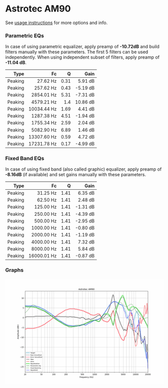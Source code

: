 # Astrotec AM90
See [usage instructions](https://github.com/jaakkopasanen/AutoEq#usage) for more options and info.

### Parametric EQs
In case of using parametric equalizer, apply preamp of **-10.72dB** and build filters manually
with these parameters. The first 5 filters can be used independently.
When using independent subset of filters, apply preamp of **-11.04 dB**.

| Type    | Fc          |    Q | Gain     |
|--------:|------------:|-----:|---------:|
| Peaking | 27.62 Hz    | 0.31 | 5.91 dB  |
| Peaking | 257.62 Hz   | 0.43 | -5.19 dB |
| Peaking | 2854.01 Hz  | 5.31 | -7.31 dB |
| Peaking | 4579.21 Hz  | 1.4  | 10.86 dB |
| Peaking | 10034.44 Hz | 1.69 | 4.41 dB  |
| Peaking | 1287.38 Hz  | 4.51 | -1.94 dB |
| Peaking | 1755.34 Hz  | 2.59 | 2.04 dB  |
| Peaking | 5082.90 Hz  | 6.89 | 1.46 dB  |
| Peaking | 13307.60 Hz | 0.59 | 4.72 dB  |
| Peaking | 17231.78 Hz | 0.17 | -4.99 dB |

### Fixed Band EQs
In case of using fixed band (also called graphic) equalizer, apply preamp of **-8.16dB**
(if available) and set gains manually with these parameters.

| Type    | Fc          |    Q | Gain     |
|--------:|------------:|-----:|---------:|
| Peaking | 31.25 Hz    | 1.41 | 6.35 dB  |
| Peaking | 62.50 Hz    | 1.41 | 2.48 dB  |
| Peaking | 125.00 Hz   | 1.41 | -1.31 dB |
| Peaking | 250.00 Hz   | 1.41 | -4.39 dB |
| Peaking | 500.00 Hz   | 1.41 | -2.95 dB |
| Peaking | 1000.00 Hz  | 1.41 | -0.80 dB |
| Peaking | 2000.00 Hz  | 1.41 | -1.19 dB |
| Peaking | 4000.00 Hz  | 1.41 | 7.32 dB  |
| Peaking | 8000.00 Hz  | 1.41 | 5.84 dB  |
| Peaking | 16000.01 Hz | 1.41 | -0.87 dB |

### Graphs
![](./Astrotec%20AM90.png)